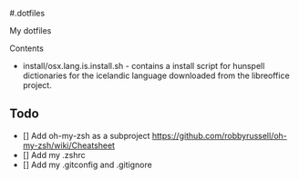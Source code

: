 #.dotfiles

My dotfiles

Contents

* install/osx.lang.is.install.sh - contains a install script for hunspell dictionaries for the icelandic language downloaded from the libreoffice project.

## Todo

* [] Add oh-my-zsh as a subproject https://github.com/robbyrussell/oh-my-zsh/wiki/Cheatsheet 
* [] Add my .zshrc 
* [] Add my .gitconfig and .gitignore

